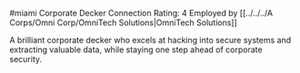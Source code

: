 #miami 
Corporate Decker
Connection Rating: 4
Employed by [[../../../A Corps/Omni Corp/OmniTech Solutions|OmniTech Solutions]]

A brilliant corporate decker who excels at hacking into secure systems and extracting valuable data, while staying one step ahead of corporate security.